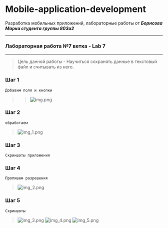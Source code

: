 # Mobile-application-development
Разработка мобильных приложений, лабораторные работы от ***Борисова Марка студента группы 803а2***

---
### Лабораторная работа №7 ветка - Lab 7
---
> Цель данной работы - Научиться сохранять данные в текстовый файл и считывать из него.
### Шаг 1 
``Добавим поля и кнопки``
>>![img.png](img.png)
### Шаг 2
``обработаем``
>![img_1.png](img_1.png)
### Шаг 3
``Скриншоты приложения``
### Шаг 4
``Пропишем разрешения``
>![img_2.png](img_2.png)
### Шаг 5
``Скриншоты ``
>![img_3.png](img_3.png)
>![img_4.png](img_4.png)
>![img_5.png](img_5.png)
